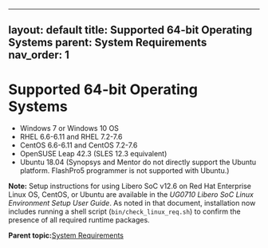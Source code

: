 
---
layout: default
title: Supported 64-bit Operating Systems
parent: System Requirements
nav_order: 1
---
# Supported 64-bit Operating Systems

-   Windows 7 or Windows 10 OS
-   RHEL 6.6-6.11 and RHEL 7.2-7.6
-   CentOS 6.6-6.11 and CentOS 7.2-7.6
-   OpenSUSE Leap 42.3 \(SLES 12.3 equivalent\)
-   Ubuntu 18.04 \(Synopsys and Mentor do not directly support the Ubuntu platform. FlashPro5 programmer is not supported with Ubuntu.\)

**Note:** Setup instructions for using Libero SoC v12.6 on Red Hat Enterprise Linux OS, CentOS, or Ubuntu are available in the *UG0710 Libero SoC Linux Environment Setup User Guide*. As noted in that document, installation now includes running a shell script \(`bin/check_linux_req.sh`\) to confirm the presence of all required runtime packages.

**Parent topic:**[System Requirements](GUID-B95F8060-5ED0-4C65-9790-71CB740A8769.md)

